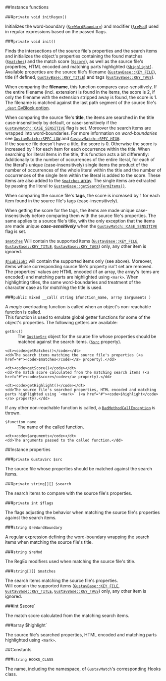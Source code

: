 ##Instance functions

###`private void initRegex()`

Initializes the word-boundary ([`$reWordBoundary`](#)) and modifier ([`$reMod`](#)) used in regular expressions based on the passed flags.

###`private void init()`

Finds the intersections of the source file's properties and the search items and initializes the object's properties containing the found matches ([`$matches`](#)) and the match score ([`$score`](#)), as well as the source file's properties, HTML encoded and matching parts highlighted ([`$highlight`](#)).  
Available properties are the source file's filename ([`GustavBase::KEY_FILE`](Public-API%3s-GustavBase#string-key_file)), title (if defined, [`GustavBase::KEY_TITLE`](Public-API%3s-GustavBase#string-key_title)) and tags ([`GustavBase::KEY_TAGS`](Public-API%3s-GustavBase#string-key_tags)).

When comparing the **filename**, this function compares case-sensitively. If the entire filename (incl. extension) is found in the items, the score is 2, if only the filename with the extension stripped away is found, the score is 1.  
The filename is matched against the last path segment of the source file's [`_dest` GvBlock option](Gustav-core-options#_dest).

When comparing the source file's **title**, the items are searched in the title case-insensitively by default, or case-sensitively if the [`GustavMatch::CASE_SENSITIVE`](#) flag is set. Moreover the search items are wrapped into word-boundaries. For more information on *word-boundaries* see [`GustavMatch::SPEC_LOW`](#) and [`GustavMatch::SPEC_HIGH`](#).  
If the source file doesn't have a title, the score is 0. Otherwise the score is increased by 1 for each item for each occurrence within the title.
When searching for literal items in the title, this function acts a bit differently: Additionally to the number of occurrences of the entire literal, for each of the literal's unique (case-insensitively) single items the product of the number of occurrences of the whole literal within the title and the number of occurrences of the single item within the literal is added to the score. These items are also added to the [`$matches` array](#). The single items are extracted by passing the literal to [`GustavBase::getSearchTermItems()`](Private-API%3a-GustavBase#string-getsearchtermitems-string-search_term_part-).

When comparing the source file's **tags**, the score is increased by 1 for each item found in the source file's tags (case-insensitively).

When getting the score for the tags, the items are made unique case-insensitively before comparing them with the source file's properties. The same applies to a source file's title, with the only exception that the items are made unique ***case-sensitively*** when the [`GustavMatch::CASE_SENSITIVE`](#) flag is set.

[`$matches`](#) Will contain the supported items ([`GustavBase::KEY_FILE`](Public-API%3s-GustavBase#string-key_file), [`GustavBase::KEY_TITLE`](Public-API%3s-GustavBase#string-key_title), [`GustavBase::KEY_TAGS`](Public-API%3s-GustavBase#string-key_tags)) only, any other item is ignored.

[`$highlight`](#) will contain the supported items only (see above). Moreover, items whose corresponding source file's property isn't set are removed. The properties' values are HTML encoded (if an array, the array's items are encoded) and matching parts are highlighted using `<mark>`. When highlighting titles, the same word-boundaries and treatment of the character case as for *matching* the title is used.

###`public mixed __call( string $function_name, array $arguments )`

A *magic* overloading function is called when an object's non-reachable function is called.  
This function is used to emulate global getter functions for some of the object's properties. The following getters are available:

<dl>
    <dt><code>getSrc()</code></dt>
    <dd>The <a href="API#gustavsrc"><code>GustavSrc</code></a> object for the source file whose properties should be matched against the search items. (<a href="#"><code>$src</code></a> property).</dd>
    
    <dt><code>getMatches()</code></dt>
    <dd>The search items matching the source file's properties (<a href="#"><code>$matches</code></a> property).</dd>
    
    <dt><code>getScore()</code></dt>
    <dd>The match score calculated from the matching search items (<a href="#"><code>$score</code></a> property).</dd>
    
    <dt><code>getHighlight()</code></dt>
    <dd>The source file's searched properties, HTML encoded and matching parts highlighted using `<mark>` (<a href="#"><code>$highlight</code></a> property).</dd>
</dl>

If any other non-reachable function is called, a [`BadMethodCallException`](http://php.net/manual/en/class.badmethodcallexception.php) is thrown.

<dl>
    <dt><code>$function_name</code></dt>
    <dd>The name of the called function.</dd>
    
    <dt><code>$arguments</code></dt>
    <dd>The arguments passed to the called function.</dd>
</dl>



##Instance properties

###`private GustavSrc $src`

The source file whose properties should be matched against the search items.
    
###`private string[][] $search`

The search items to compare with the source file's properties.

###`private int $flags`

The flags adjusting the behavior when matching the source file's properties against the search items.

###`string $reWordBoundary`

A regular expression defining the word-boundary wrapping the search items when matching the source file's title.

###`string $reMod`

The RegEx modifiers used when matching the source file's title.

###`string[][] $matches`

The search items matching the source file's properties.  
Will contain the supported items ([`GustavBase::KEY_FILE`](Public-API%3s-GustavBase#string-key_file), [`GustavBase::KEY_TITLE`](Public-API%3s-GustavBase#string-key_title), [`GustavBase::KEY_TAGS`](Public-API%3s-GustavBase#string-key_tags)) only, any other item is ignored.

###int $score`

The match score calculated from the matching search items.

###array $highlight`

The source file's searched properties, HTML encoded and matching parts highlighted using `<mark>`.



##Constants

###`string HOOKS_CLASS`

The name, including the namespace, of `GustavMatch`'s corresponding Hooks class.